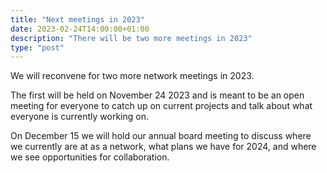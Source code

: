 ```yaml
---
title: "Next meetings in 2023"
date: 2023-02-24T14:00:00+01:00
description: "There will be two more meetings in 2023"
type: "post"
---
```


We will reconvene for two more network meetings in 2023.

The first will be held on November 24 2023 and is meant to be an open meeting for everyone to catch up on current projects
and talk about what everyone is currently working on.

On December 15 we will hold our annual board meeting to discuss where we currently are at as a network, what plans we have for
2024, and where we see opportunities for collaboration.